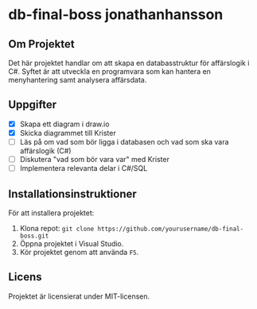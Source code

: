 # db-final-boss jonathanhansson

## Om Projektet
Det här projektet handlar om att skapa en databasstruktur för affärslogik i C#. Syftet är att utveckla en programvara som kan hantera en menyhantering samt analysera affärsdata.

## Uppgifter

- [x] Skapa ett diagram i draw.io
- [x] Skicka diagrammet till Krister
- [ ] Läs på om vad som bör ligga i databasen och vad som ska vara affärslogik (C#)
- [ ] Diskutera "vad som bör vara var" med Krister
- [ ] Implementera relevanta delar i C#/SQL

## Installationsinstruktioner

För att installera projektet:
1. Klona repot: `git clone https://github.com/yourusername/db-final-boss.git`
2. Öppna projektet i Visual Studio.
3. Kör projektet genom att använda `F5`.

## Licens

Projektet är licensierat under MIT-licensen.
